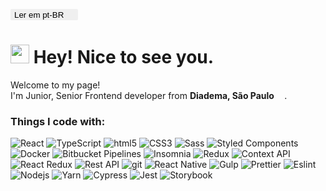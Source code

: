 <a style="color:black" href="https://github.com/jrmarqueshd/jrmarqueshd/blob/main/README.pt-BR.md"><button style="border-radius: 2px;border:0">Ler em pt-BR <img src="https://cdn-icons-png.flaticon.com/512/330/330430.png" width="13"/></button></a>

<h1><img src="https://emojis.slackmojis.com/emojis/images/1531849430/4246/blob-sunglasses.gif?1531849430" width="30"/> Hey! Nice to see you.</h1>

<p>Welcome to my page! </br> I'm Junior, Senior Frontend developer from <b>Diadema, São Paulo <img src="https://cdn-icons-png.flaticon.com/512/330/330430.png" width="13"/></b>.

<h3>Things I code with:</h3>
<p>
  <img alt="React" src="https://img.shields.io/badge/-React-45b8d8?style=flat-square&logo=react&logoColor=white" />
  <img alt="TypeScript" src="https://img.shields.io/badge/-TypeScript-007ACC?style=flat-square&logo=typescript&logoColor=white" />
  <img alt="html5" src="https://img.shields.io/badge/-HTML5-E34F26?style=flat-square&logo=html5&logoColor=white" />
  <img alt="CSS3" src="https://img.shields.io/badge/-CSS3-2965f1?style=flat-square&logo=css3&logoColor=white" />
  <img alt="Sass" src="https://img.shields.io/badge/-Sass-CC6699?style=flat-square&logo=sass&logoColor=white" />
  <img alt="Styled Components" src="https://img.shields.io/badge/-Styled_Components-db7093?style=flat-square&logo=styled-components&logoColor=white" />
  <img alt="Docker" src="https://img.shields.io/badge/-Docker-46a2f1?style=flat-square&logo=docker&logoColor=white" />
  <img alt="Bitbucket Pipelines" src="https://img.shields.io/badge/-Bitbucket_Pipelines-0357D1?style=flat-square&logo=bitbucket&logoColor=white" />
  <img alt="Insomnia" src="https://img.shields.io/badge/-Insomnia-5849BE?style=flat-square&logo=insomnia&logoColor=white" />
  <img alt="Redux" src="https://img.shields.io/badge/-Redux-764ABC?style=flat-square&logo=redux&logoColor=white" />
  <img alt="Context API" src="https://img.shields.io/badge/-Context_API-5849be?style=flat-square&logo=react&logoColor=white" />
  <img alt="React Redux" src="https://img.shields.io/badge/-React_Redux-764abc?style=flat-square&logo=react&logoColor=white" />
  <img alt="Rest API" src="https://img.shields.io/badge/-Rest_API-8ab4f8?style=flat-square&logo=javascript&logoColor=white" />
  <img alt="git" src="https://img.shields.io/badge/-Git-F05032?style=flat-square&logo=git&logoColor=white" />
  <img alt="React Native" src="https://img.shields.io/badge/-React_Native-45b8d8?style=flat-square&logo=react&logoColor=white" />
  <img alt="Gulp" src="https://img.shields.io/badge/-Gulp-cf4647?style=flat-square&logo=gulp&logoColor=white" />
  <img alt="Prettier" src="https://img.shields.io/badge/-Prettier-c596c7?style=flat-square&logo=prettier&logoColor=white" />
  <img alt="Eslint" src="https://img.shields.io/badge/-Eslint-4b32c3?style=flat-square&logo=eslint&logoColor=white" />
  <img alt="Nodejs" src="https://img.shields.io/badge/-Nodejs-43853d?style=flat-square&logo=Node.js&logoColor=white" />
  <img alt="Yarn" src="https://img.shields.io/badge/-Yarn-2188b6?style=flat-square&logo=yarn&logoColor=white" />
  <img alt="Cypress" src="https://img.shields.io/badge/-Cypress-04c38e?style=flat-square&logo=cypress&logoColor=white" />
  <img alt="Jest" src="https://img.shields.io/badge/-Jest-df162b?style=flat-square&logo=jest&logoColor=white" />
  <img alt="Storybook" src="https://img.shields.io/badge/-Storybook-CC6699?style=flat-square&logo=storybook&logoColor=white" />
</p>